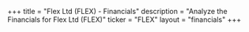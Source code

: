 +++
title = "Flex Ltd (FLEX) - Financials"
description = "Analyze the Financials for Flex Ltd (FLEX)"
ticker = "FLEX"
layout = "financials"
+++

